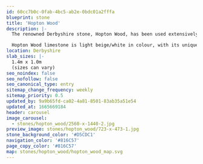 ```yaml
---
id: 60cc7b0c-0fab-4bc5-ab2e-0bdc01a2fffa
blueprint: stone
title: 'Hopton Wood'
description: |-
  The renowned Derbyshire stone, Hopton Wood, has been used extensively on the floors of Chatsworth House, aka ‘The Palace of the Peak District’ (17th century) and The Houses of Parliament. It was laid in conjunction with a native black stone (which is no longer available) to create the first chequerboard floor in England.

  Hopton Wood limestone is light beige/white in colour, with its unique and beautiful characteristics brought to life when polished.
location: Derbyshire
slab_sizes: |-
  1.4m x 1.0m
  (sizes can vary)
seo_noindex: false
seo_nofollow: false
seo_canonical_type: entry
sitemap_change_frequency: weekly
sitemap_priority: 0.5
updated_by: 9a9b65fd-ca02-4a81-8501-83ab35a51e54
updated_at: 1665669184
header: carousel
image_carousel:
  - stones/hopton_wood/2560-x-1440-2.jpg
preview_image: stones/hopton_wood/723-x-473-1.jpg
stone_background_color: '#D5CDC1'
navigation_color: '#816C57'
page_copy_color: '#816C57'
map: stones/hopton_wood/hopton_wood_map.svg
---
```

